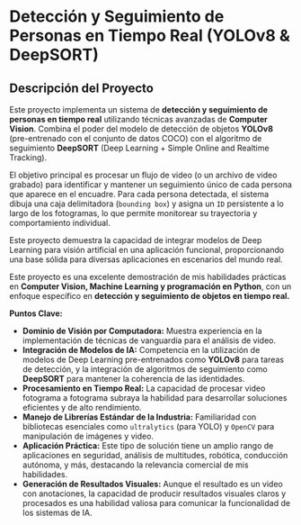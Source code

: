 # Detección y Seguimiento de Personas en Tiempo Real (YOLOv8 & DeepSORT)

## Descripción del Proyecto

Este proyecto implementa un sistema de **detección y seguimiento de personas en tiempo real** utilizando técnicas avanzadas de **Computer Vision**. Combina el poder del modelo de detección de objetos **YOLOv8** (pre-entrenado con el conjunto de datos COCO) con el algoritmo de seguimiento **DeepSORT** (Deep Learning + Simple Online and Realtime Tracking).

El objetivo principal es procesar un flujo de video (o un archivo de video grabado) para identificar y mantener un seguimiento único de cada persona que aparece en el encuadre. Para cada persona detectada, el sistema dibuja una caja delimitadora (`bounding box`) y asigna un `ID` persistente a lo largo de los fotogramas, lo que permite monitorear su trayectoria y comportamiento individual.

Este proyecto demuestra la capacidad de integrar modelos de Deep Learning para visión artificial en una aplicación funcional, proporcionando una base sólida para diversas aplicaciones en escenarios del mundo real.

Este proyecto es una excelente demostración de mis habilidades prácticas en **Computer Vision, Machine Learning y programación en Python**, con un enfoque específico en **detección y seguimiento de objetos en tiempo real.**

**Puntos Clave:**

* **Dominio de Visión por Computadora:** Muestra experiencia en la implementación de técnicas de vanguardia para el análisis de video.
* **Integración de Modelos de IA:** Competencia en la utilización de modelos de Deep Learning pre-entrenados como **YOLOv8** para tareas de detección, y la integración de algoritmos de seguimiento como **DeepSORT** para mantener la coherencia de las identidades.
* **Procesamiento en Tiempo Real:** La capacidad de procesar video fotograma a fotograma subraya la habilidad para desarrollar soluciones eficientes y de alto rendimiento.
* **Manejo de Librerías Estándar de la Industria:** Familiaridad con bibliotecas esenciales como `ultralytics` (para YOLO) y `OpenCV` para manipulación de imágenes y video.
* **Aplicación Práctica:** Este tipo de solución tiene un amplio rango de aplicaciones en seguridad, análisis de multitudes, robótica, conducción autónoma, y más, destacando la relevancia comercial de mis habilidades.
* **Generación de Resultados Visuales:** Aunque el resultado es un video con anotaciones, la capacidad de producir resultados visuales claros y procesados es una habilidad valiosa para comunicar la funcionalidad de los sistemas de IA.

